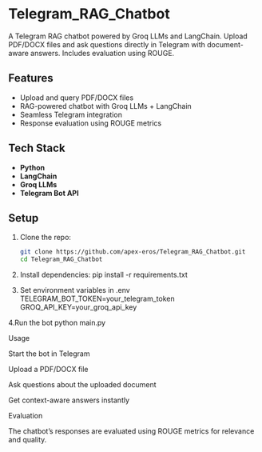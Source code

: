 # Telegram_RAG_Chatbot

A Telegram RAG chatbot powered by Groq LLMs and LangChain. Upload PDF/DOCX files and ask questions directly in Telegram with document-aware answers. Includes evaluation using ROUGE.

## Features
- Upload and query PDF/DOCX files
- RAG-powered chatbot with Groq LLMs + LangChain
- Seamless Telegram integration
- Response evaluation using ROUGE metrics

## Tech Stack
- **Python**
- **LangChain**
- **Groq LLMs**
- **Telegram Bot API**

## Setup
1. Clone the repo:
   ```bash
   git clone https://github.com/apex-eros/Telegram_RAG_Chatbot.git
   cd Telegram_RAG_Chatbot

2. Install dependencies:
pip install -r requirements.txt

3. Set environment variables in .env
TELEGRAM_BOT_TOKEN=your_telegram_token
GROQ_API_KEY=your_groq_api_key

4.Run the bot
python main.py

Usage

Start the bot in Telegram

Upload a PDF/DOCX file

Ask questions about the uploaded document

Get context-aware answers instantly

Evaluation

The chatbot’s responses are evaluated using ROUGE metrics for relevance and quality.
